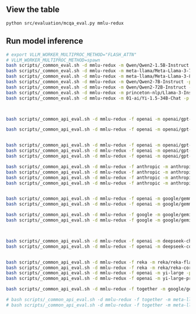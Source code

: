 <!-- 
# bash scripts/_common_eval.sh -d mmlu-redux -m yuchenlin/Rex-v0.1-1.5B -p Rex-v0.1-1.5B -s 4 
 -->

## View the table 

`python src/evaluation/mcqa_eval.py mmlu-redux`

## Run model inference 

```bash 
# export VLLM_WORKER_MULTIPROC_METHOD="FLASH_ATTN"
# VLLM_WORKER_MULTIPROC_METHOD=spawn 
bash scripts/_common_eval.sh -d mmlu-redux -m Qwen/Qwen2-1.5B-Instruct -p Qwen2-1.5B-Instruct -s 4 
bash scripts/_common_eval.sh -d mmlu-redux -m meta-llama/Meta-Llama-3-70B-Instruct -p Meta-Llama-3-70B-Instruct -s 1 
bash scripts/_common_eval.sh -d mmlu-redux -m meta-llama/Meta-Llama-3-8B-Instruct -p Meta-Llama-3-8B-Instruct -s 4
bash scripts/_common_eval.sh -d mmlu-redux -m Qwen/Qwen2-7B-Instruct -p Qwen2-7B-Instruct -s 4 
bash scripts/_common_eval.sh -d mmlu-redux -m Qwen/Qwen2-72B-Instruct -p Qwen2-72B-Instruct -s 1
bash scripts/_common_eval.sh -d mmlu-redux -m princeton-nlp/Llama-3-Instruct-8B-SimPO-v0.2 -p Llama-3-Instruct-8B-SimPO-v0.2 -s 4
bash scripts/_common_eval.sh -d mmlu-redux -m 01-ai/Yi-1.5-34B-Chat -p Yi-1.5-34B-Chat -s 1
```

<!-- 
# pip install flashinfer -i https://flashinfer.ai/whl/cu118/torch2.3/
# export VLLM_WORKER_MULTIPROC_METHOD=spawn 
# export VLLM_ATTENTION_BACKEND=FLASHINFER; bash scripts/_common_eval.sh -d mmlu-redux -m google/gemma-2-9b-it -p gemma-2-9b-it -s 4  -b 1
# export VLLM_WORKER_MULTIPROC_METHOD=spawn; export VLLM_ATTENTION_BACKEND=FLASHINFER; bash scripts/_common_eval.sh -d mmlu-redux -m google/gemma-2-27b-it -p gemma-2-27b-it -s 1
-->



```bash


bash scripts/_common_api_eval.sh -d mmlu-redux -f openai -m openai/gpt-3.5-turbo-0125 -p gpt-3.5-turbo-0125 -s 8

bash scripts/_common_api_eval.sh -d mmlu-redux -f openai -m openai/gpt-4o-mini-2024-07-18 -p gpt-4o-mini-2024-07-18 -s 8


bash scripts/_common_api_eval.sh -d mmlu-redux -f openai -m openai/gpt-4o-2024-05-13 -p gpt-4o-2024-05-13 -s 8 
bash scripts/_common_api_eval.sh -d mmlu-redux -f openai -m openai/gpt-4-0314 -p gpt-4-0314 -s 8
bash scripts/_common_api_eval.sh -d mmlu-redux -f openai -m openai/gpt-4-turbo-2024-04-09 -p gpt-4-turbo-2024-04-09 -s 8 

bash scripts/_common_api_eval.sh -d mmlu-redux -f anthropic -m anthropic/claude-3-5-sonnet-20240620 -p claude-3-5-sonnet-20240620 -s 8 
bash scripts/_common_api_eval.sh -d mmlu-redux -f anthropic -m anthropic/claude-3-haiku-20240307 -p claude-3-haiku-20240307 -s 8
bash scripts/_common_api_eval.sh -d mmlu-redux -f anthropic -m anthropic/claude-3-opus-20240229 -p claude-3-opus-20240229 -s 8
bash scripts/_common_api_eval.sh -d mmlu-redux -f anthropic -m anthropic/claude-3-sonnet-20240229 -p claude-3-sonnet-20240229 -s 8


bash scripts/_common_api_eval.sh -d mmlu-redux -f openai -m google/gemma-2-9b-it@nvidia -p gemma-2-9b-it@nvidia -s 8
bash scripts/_common_api_eval.sh -d mmlu-redux -f openai -m google/gemma-2-27b-it@nvidia -p gemma-2-27b-it@nvidia -s 8

bash scripts/_common_api_eval.sh -d mmlu-redux -f google -m google/gemini-1.5-pro -p gemini-1.5-pro -s 8
bash scripts/_common_api_eval.sh -d mmlu-redux -f google -m google/gemini-1.5-flash -p gemini-1.5-flash -s 8



bash scripts/_common_api_eval.sh -d mmlu-redux -f openai -m deepseek-chat -p deepseek-chat -s 8
bash scripts/_common_api_eval.sh -d mmlu-redux -f openai -m deepseek-coder -p deepseek-coder -s 8


bash scripts/_common_api_eval.sh -d mmlu-redux -f reka -m reka/reka-flash-20240226 -p reka-flash-20240226 -s 8
bash scripts/_common_api_eval.sh -d mmlu-redux -f reka -m reka/reka-core-20240501 -p reka-core-20240501 -s 8
bash scripts/_common_api_eval.sh -d mmlu-redux -f openai -m yi-large -p yi-large -s 8
bash scripts/_common_api_eval.sh -d mmlu-redux -f openai -m yi-large-preview -p yi-large-preview -s 8

bash scripts/_common_api_eval.sh -d mmlu-redux -f together -m google/gemma-2-27b-it@together -p gemma-2-27b-it@together -s 8

# bash scripts/_common_api_eval.sh -d mmlu-redux -f together -m meta-llama/Llama-3-70b-chat-hf -p Llama-3-70b-chat-hf -s 8
# bash scripts/_common_api_eval.sh -d mmlu-redux -f together -m meta-llama/Llama-3-8B-chat-hf -p Llama-3-8B-chat-hf -s 8

```

 